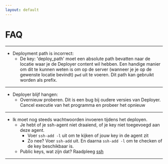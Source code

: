 ```yaml
---
layout: default
---
```


# FAQ

---

- Deployment path is incorrect:
    - De key: 'deploy_path' moet een absolute path bevatten naar de locatie waar je de Deployer content 
    wil hebben. Een handige manier om dit te kunnen weten is om op de server (wanneer je je op de gewenste 
    locatie bevindt) `pwd` uit te voeren. Dit path kan gebruikt worden als prefix.

---

- Deployer blijf hangen:
    - Overnieuw proberen. Dit is een bug bij oudere versies van Deployer. Cancel executie van het 
    programma en probeer het opnieuw

---

- Ik moet nog steeds wachtwoorden invoeren tijdens het deployen.
    - Je hebt of je ssh-agent niet draaiend, of je key niet toegevoegd aan deze agent.
        - Voer `ssh-add -l` uit om te kijken of jouw key in de agent zit
        - Zo nee? Voer `ssh-add` uit. En daarna `ssh-add -l` om te checken of de key beschikbaar is.
    - Public keys, wat zijn dat? Raadpleeg [ssh](ssh)

---

